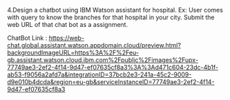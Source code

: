 4.Design a chatbot using IBM Watson assistant for hospital. Ex: User comes with query to know the branches for that hospital in your city. Submit the web URL of that chat bot as a assignment. 


ChatBot Link : https://web-chat.global.assistant.watson.appdomain.cloud/preview.html?backgroundImageURL=https%3A%2F%2Feu-gb.assistant.watson.cloud.ibm.com%2Fpublic%2Fimages%2Fupx-77749ae3-2ef2-4f14-9d47-ef07635cf8a3%3A%3Ad471c604-23dc-4b1f-ab53-f9056a2afd7a&integrationID=37bcb2e3-241a-45c2-9009-d9e010b4dcda&region=eu-gb&serviceInstanceID=77749ae3-2ef2-4f14-9d47-ef07635cf8a3